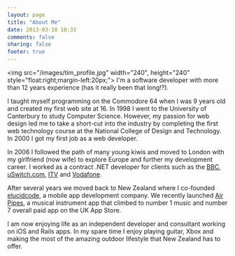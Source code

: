 ```yaml
---
layout: page
title: "About Me"
date: 2013-03-18 10:33
comments: false
sharing: false
footer: true
---
```

<img src="/images/tim_profile.jpg" width="240", height="240" style="float:right;margin-left:20px;">
I'm a software developer with more than 12 years experience (has it really been that long!?).

I taught myself programming on the Commodore 64 when I was 9 years old and created my first web site at 16. In 1998 I went to the University of Canterbury to study Computer Science. However, my passion for web design led me to take a short-cut into the industry by completing the first web technology course at the National College of Design and Technology. In 2000 I got my first job as a web developer.

In 2006 I followed the path of many young kiwis and moved to London with my girlfriend (now wife) to explore Europe and further my development career. I worked as a contract .NET developer for clients such as the [BBC](http://bbcworldwide.com), [uSwitch.com](http://uswitch.com), [ITV](http://itv.com) and [Vodafone](http://vodafone.co.uk).

After several years we moved back to New Zealand where I co-founded [elucidcode](http://elucidcode.com), a mobile app development company. We recently launched [Air Pipes](http://airpip.es), a musical instrument app that climbed to number 1 music and number 7 overall paid app on the UK App Store.

I am now enjoying life as an independent developer and consultant working on iOS and Rails apps. In my spare time I enjoy playing guitar, Xbox and making the most of the amazing outdoor lifestyle that New Zealand has to offer.